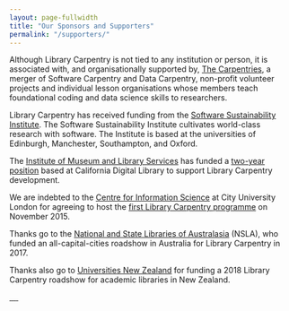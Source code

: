 ```yaml
---
layout: page-fullwidth
title: "Our Sponsors and Supporters"
permalink: "/supporters/"
---
```


Although Library Carpentry is not tied to any institution or person, it is associated with, and organisationally supported by, <a href="https://carpentries.org/">The Carpentries</a>, a merger of Software Carpentry and Data Carpentry, non-profit volunteer projects and individual lesson organisations whose members teach foundational coding and data science skills to researchers.


Library Carpentry has received funding from the <a href="http://software.ac.uk/">Software Sustainability Institute</a>. The Software Sustainability Institute cultivates world-class research with software. The Institute is based at the universities of Edinburgh, Manchester, Southampton, and Oxford.

The <a href="https://www.imls.gov/">Institute of Museum and Library Services</a> has funded a <a href="https://www.imls.gov/grants/awarded/re-85-17-0121-17">two-year position</a> based at California Digital Library to support Library Carpentry development. 

We are indebted to the <a href="https://www.city.ac.uk/department-library-information-science/centre-for-information-science">Centre for Information Science</a> at City University London for agreeing to host the <a href="https://cradledincaricature.com/2015/12/01/library-carpentry-in-words-and-numbers-all-code-no-woodwork/">first Library Carpentry programme</a> on November 2015.

Thanks go to the <a href="https://www.nsla.org.au/">National and State Libraries of Australasia</a> (NSLA), who funded an all-capital-cities roadshow in Australia for Library Carpentry in 2017.

Thanks also go to <a href="https://www.universitiesnz.ac.nz/">Universities New Zealand</a> for funding a 2018 Library Carpentry roadshow for academic libraries in New Zealand.

<a href="https://carpentries.org/">
                        <img src="img/logos/TheCarpentries.png" class="img-responsive img-centered" alt="">
                    </a>
                
<a href="http://software.ac.uk/">
                        <img src="img/logos/SSILogo4Citations-small.png" class="img-responsive img-centered" alt="">
                    </a>

<a href="https://www.imls.gov/">
                        <img src="img/logos/imls.jpg" class="img-responsive img-centered" alt="">
                    </a>
<a href="https://www.nsla.org.au/">
                        <img src="img/logos/nsla.png" class="img-responsive img-centered" alt="">
                    </a>
<a href="https://www.universitiesnz.ac.nz/">
                        <img src="img/logos/universities-logo.svg" class="img-responsive img-centered" alt="">
                    </a>
